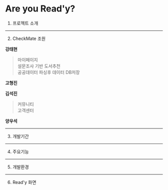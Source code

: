 # Are you Read'y?
1. 프로젝트 소개
---
2. CheckMate 조원

**강태현**
> 마이페이지  
> 설문조사 기반 도서추천  
> 공공데이터 파싱후 데이터 DB저장   

**고형진**

**김석진**
> 커뮤니티<br>
> 고객센터

**양우석**

---
3. 개발기간
---
4. 주요기능
---
5. 개발환경
---
6. Read'y 화면
